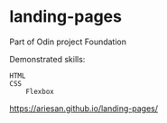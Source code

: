 # landing-pages
Part of Odin project Foundation

Demonstrated skills:

    HTML
    CSS
        Flexbox


https://ariesan.github.io/landing-pages/
